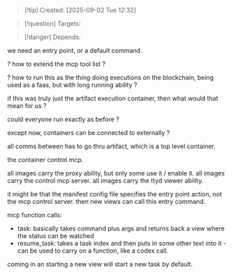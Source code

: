 
>[!tip] Created: [2025-09-02 Tue 12:32]

>[!question] Targets: 

>[!danger] Depends: 

we need an entry point, or a default command.

? how to extend the mcp tool list ?

? how to run this as the thing doing executions on the blockchain, being used as a faas, but with long running ability ?

if this was truly just the artifact execution container, then what would that mean for us ?

could everyone run exactly as before ?

except now, containers can be connected to externally ?

all comms between has to go thru artifact, which is a top level container.

the container control mcp.

all images carry the proxy ability, but only some use it / enable it.
all images carry the control mcp server.
all images carry the ttyd viewer ability.

it might be that the manifest config file specifies the entry point action, not the mcp control server.
then new views can call this entry command.


mcp function calls:
- task: basically takes command plus args and returns back a view where the status can be watched
- resume_task: takes a task index and then puts in some other text into it - can be used to carry on a function, like a codex call.

coming in an starting a new view will start a new task by default.